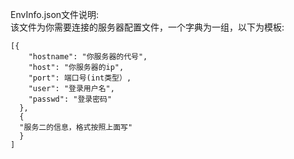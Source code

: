 EnvInfo.json文件说明:  
该文件为你需要连接的服务器配置文件，一个字典为一组，以下为模板:  
```
[{
    "hostname": "你服务器的代号",
    "host": "你服务器的ip",
    "port": 端口号(int类型）,
    "user": "登录用户名",
    "passwd": "登录密码"
  },
  {
  "服务二的信息，格式按照上面写"
  }
]
